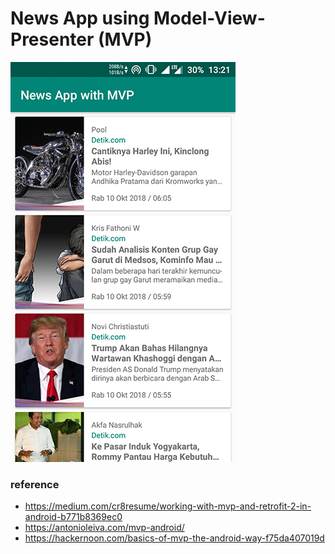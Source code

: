 # News App using Model-View-Presenter (MVP)

![](art.png)

### reference
- https://medium.com/cr8resume/working-with-mvp-and-retrofit-2-in-android-b771b8369ec0
- https://antonioleiva.com/mvp-android/
- https://hackernoon.com/basics-of-mvp-the-android-way-f75da407019d
